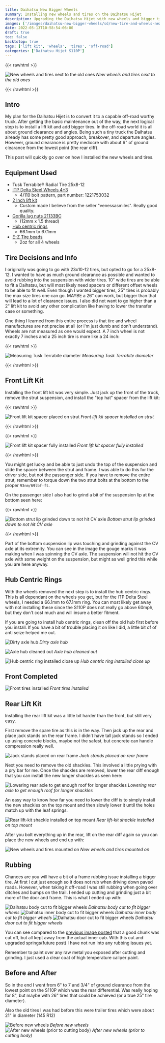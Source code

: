 ```yaml
---
title: Daihatsu New Bigger Wheels
summary: Installing new wheels and tires on the Daihatsu Hijet
description: Upgrading the Daihatsu Hijet with new wheels and bigger tires
images: ['/images/daihatsu-new-bigger-wheels/sd/new-tire-and-wheels-next-to-old.webp']
date: 2022-05-13T10:58:54-06:00
draft: true
toc: false
backtotop: true
tags: ['lift kit', 'wheels', 'tires', 'off-road']
categories: ['Daihatsu Hijet S110P']
---
```


{{< rawhtml >}}
<p class="image-p">
  <img src="/images/daihatsu-new-bigger-wheels/sd/new-tire-and-wheels-next-to-old.webp"
       alt="New wheels and tires next to the old ones"
       data-zoom-src="/images/daihatsu-new-bigger-wheels/hd/new-tire-and-wheels-next-to-old.webp"
       data-zoomable
       class="medium-zoom-image">
  <em>New wheels and tires next to the old ones</em>
</p>
{{< /rawhtml >}}

## Intro

My plan for the Daihatsu Hijet is to convert it to a capable off-road worthy truck. After getting the basic maintenance out of the way, the next logical step is to install a lift kit and add bigger tires. In the off-road world it is all about ground clearance and angles. Being such a tiny truck the Daihatsu already has some pretty good approach, breakover, and departure angles. However, ground clearance is pretty mediocre with about 6" of ground clearance from the lowest point (the rear diff).

This post will quickly go over on how I installed the new wheels and tires.

## Equipment Used

- Tusk Terrabite® Radial Tire 25x8-12
- [ITP Delta Steel Wheels 4+3](https://www.itptires.com/our-products/product-detail/delta-steel-wheel/)
  - 4/110 bolt pattern, part number: 1221753032
- [2 Inch lift kit](https://www.ebay.com/itm/134072335545?ViewItem=&item=134072335545&vxp=mtr)
  - Custom made I believe from the seller "venessasmiles". Really good quality.
- [Gorilla lug nuts 21133BC](https://www.amazon.com/Gorilla-Automotive-21133BC-Diameter-Thread/dp/B001O0AMZS)
  - (12mm x 1.5 thread)
- [Hub centric rings](https://smile.amazon.com/gp/product/B08Q7SPKLZ/)
  - 66.1mm to 67.1mm
- [E-Z Tire beads](https://smile.amazon.com/gp/product/B078TPTVJC/)
  - 2oz for all 4 wheels

## Tire Decisions and Info

I originally was going to go with 23x10-12 tires, but opted to go for a 25x8-12. I wanted to have as much ground clearance as possible and wanted to avoid rubbing into the suspension with wider tires. 10" wide tires are be able to fit a Daihatsu, but will most likely need spacers or different offset wheels to be able to fit well. Even though I wanted bigger tires, 25" tires is probably the max size tires one can go. MAYBE a 26" can work, but bigger than that will lead to a lot of clearance issues. I also did not want to go higher than a 2" lift kit to avoid any other complication like having to lower the transfer case or something.

One thing I learned from this entire process is that tire and wheel manufactures are not precise at all (or i'm just dumb and don't understand). Wheels are not measured as one would expect. A 7 inch wheel is not exactly 7 inches and a 25 inch tire is more like a 24 inch:

{{< rawhtml >}}
<p class="image-p">
  <img src="/images/daihatsu-new-bigger-wheels/sd/new-tire-diameter.webp"
       alt="Measuring Tusk Terrabite diameter"
       data-zoom-src="/images/daihatsu-new-bigger-wheels/hd/new-tire-diameter.webp"
       data-zoomable
       class="medium-zoom-image">
  <em>Measuring Tusk Terrabite diameter</em>
</p>
{{< /rawhtml >}}

## Front Lift Kit

Installing the front lift kit was very simple. Just jack up the front of the truck, remove the strut suspension, and install the "top hat" spacer from the lift kit:

{{< rawhtml >}}
<p class="image-p">
  <img src="/images/daihatsu-new-bigger-wheels/sd/top-hat-loosley-installed.webp"
       alt="Front lift kit spacer placed on strut"
       data-zoom-src="/images/daihatsu-new-bigger-wheels/hd/top-hat-loosley-installed.webp"
       data-zoomable
       class="medium-zoom-image">
  <em>Front lift kit spacer installed on strut</em>
</p>
{{< /rawhtml >}}

{{< rawhtml >}}
<p class="image-p">
  <img src="/images/daihatsu-new-bigger-wheels/sd/top-hat-fully-installed.webp"
       alt="Front lift kit spacer fully installed"
       data-zoom-src="/images/daihatsu-new-bigger-wheels/hd/top-hat-fully-installed.webp"
       data-zoomable
       class="medium-zoom-image">
  <em>Front lift kit spacer fully installed</em>
</p>
{{< /rawhtml >}}

You might get lucky and be able to just undo the top of the suspension and slide the spacer between the strut and frame. I was able to do this for the driver side, but not the passenger side. If you have to remove the entire strut, remember to torque down the two strut bolts at the bottom to the proper `93nm/69lbf-ft`.

On the passenger side I also had to grind a bit of the suspension lip at the bottom seen here:

{{< rawhtml >}}
<p class="image-p">
  <img src="/images/daihatsu-new-bigger-wheels/sd/strut-lip-grinded-down.webp"
       alt="Bottom strut lip grinded down to not hit CV axle"
       data-zoom-src="/images/daihatsu-new-bigger-wheels/hd/strut-lip-grinded-down.webp"
       data-zoomable
       class="medium-zoom-image">
  <em>Bottom strut lip grinded down to not hit CV axle</em>
</p>
{{< /rawhtml >}}

Part of the bottom suspension lip was touching and grinding against the CV axle at its extremity. You can see in the image the gouge marks it was making when I was spinning the CV axle. The suspension will not hit the CV axle with some weight on the suspension, but might as well grind this while you are here anyway.

## Hub Centric Rings

With the wheels removed the next step is to install the hub centric rings. This is all dependant on the wheels you get, but for the ITP Delta Steel wheels, I needed a 66.1mm to 67.1mm ring. You can most likely get away with not installing these since the S110P does not really go above 60mph, but they don't cost much and will insure a better fitment.

If you are going to install hub centric rings, clean off the old hub first before you install. If you have a bit of trouble placing it on like I did, a little bit of of anti seize helped me out.

![Dirty axle hub](/images/daihatsu-new-bigger-wheels/sd/hub-dity.webp) *Dirty axle hub*

![Axle hub cleaned out](/images/daihatsu-new-bigger-wheels/sd/hub-clean.webp) *Axle hub cleaned out*

![Hub centric ring installed close up](/images/daihatsu-new-bigger-wheels/sd/hub-ring-on-and-lubbed.webp) *Hub centric ring installed close up*

## Front Completed

![Front tires installed](/images/daihatsu-new-bigger-wheels/sd/new-wheel-installed-in-front.webp) *Front tires installed*

## Rear Lift Kit

Installing the rear lift kit was a little bit harder than the front, but still very easy.

First remove the spare tire as this is in the way. Then jack up the rear and place jack stands on the rear frame. I didn't have tall jack stands so I ended up using concrete blocks, maybe not the safest, but concrete can handle compression really well.

![Jack stands placed on rear frame](/images/daihatsu-new-bigger-wheels/sd/car-jack-placed-on-rear-frame.webp) *Jack stands placed on rear frame*

Next you need to remove the old shackles. This involved a little prying with a pry bar for me. Once the shackles are removed, lower the rear diff enough that you can install the new longer shackles as seen here:

![Lowering rear axle to get enough roof for longer shackles](/images/daihatsu-new-bigger-wheels/sd/lowering-rear-axle.webp) *Lowering rear axle to get enough roof for longer shackles*

An easy way to know how far you need to lower the diff is to simply install the new shackles on the top mount and then slowly lower it until the holes match up with the leaf springs.

![Rear lift-kit shackle installed on top mount](/images/daihatsu-new-bigger-wheels/sd/top-rear-shacle-installed.webp) *Rear lift-kit shackle installed on top mount*

After you bolt everything up in the rear, lift on the rear diff again so you can place the new wheels and end up with:

![New wheels and tires mounted on](/images/daihatsu-new-bigger-wheels/sd/new-wheels-installed-2.webp) *New wheels and tires mounted on*

## Rubbing

Chances are you will have a bit of a frame rubbing issue installing a bigger tire. At first I cut just enough so it does not rub when driving down paved roads. However, when taking it off-road I was still rubbing when going over ditches and bumps on the trail. I ended up cutting and grinding just a bit more of the door and frame. This is what I ended up with:

![Daihatsu body cut to fit bigger wheels](/images/daihatsu-new-bigger-wheels/sd/body-cut-side.webp) *Daihatsu body cut to fit bigger wheels*
![Daihatsu inner body cut to fit bigger wheels](/images/daihatsu-new-bigger-wheels/sd/body-cut-cab.webp) *Daihatsu inner body cut to fit bigger wheels*
![Daihatsu door cut to fit bigger wheels](/images/daihatsu-new-bigger-wheels/sd/body-cut-door.webp) *Daihatsu door cut to fit bigger wheels*

You can see compared to the [previous image posted](#front-completed) that a good chunk was cut off, but all kept away from the actual inner cab. With this cut and upgraded springs(future post) I have not run into any rubbing issues yet.

Remember to paint over any raw metal you exposed after cutting and grinding. I just used a clear coat of high temperature caliper paint.

## Before and After

So in the end I went from 6" to 7 and 3/4" of ground clearance from the lowest point on the S110P which was the rear differential. Was really hoping for 8", but maybe with 26" tires that could be achieved (or a true 25" tire diameter).

Also the old tires I was had before this were trailer tires which were about 21" in diameter (145 R12)

![Before new wheels](/images/daihatsu-new-bigger-wheels/sd/before-new-wheels.webp) *Before new wheels*
![After new wheels (prior to cutting body)](/images/daihatsu-new-bigger-wheels/sd/new-wheels-installed.webp) *After new wheels (prior to cutting body)*
